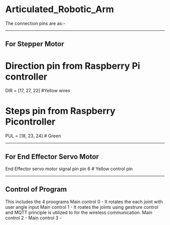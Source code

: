 # Articulated_Robotic_Arm

The connection pins are as:-

-------------------------------
For Stepper Motor
-------------------------------

# Direction pin from Raspberry Pi controller
DIR = [17, 27, 22] #Yellow wires

# Steps pin from Raspberry Picontroller
PUL = [18, 23, 24] # Green

-------------------------------
For End Effector Servo Motor
-------------------------------

End Effector servo motor signal pin
pin 6 # Yellow control pin





-------------------------------
Control of Program
-------------------------------

This includes the 4 proograms
Main control 0 - It rotates the each joint with user angle input
Main control 1 - It roates the joints using gestrure control and MQTT principle is utilized to for the wireless communication. 
Main control 2 - 
Main control 3 - 